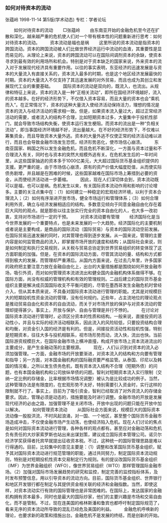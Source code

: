 ### 如何对待资本的流动
张蕴岭
1998-11-14
第5版(学术动态)
专栏：学者论坛

　　如何对待资本的流动
　　□张蕴岭
　　由东南亚开始的金融危机至今还在扩散和深化。越来越严重的危机使人们对一个带有根本性的问题重新进行思考：如何对待资本的流动。
　　资本流动是福也是祸
　　这里所说的资本流动是指资本的跨国流动。资本的跨国流动被人们比做世界经济运行中流动的血液，其重要性是显而易见的。从理论上来说，资本的跨国流动可以在国际间调剂资本的余缺，使资本寻求到最有效的利用场所和机会。特别是对于资本缺乏的国家来说，外来资本的流入对于发展现代经济具有重要作用。以往的事实表明，东亚经济的迅速发展是与资本的大量流入有直接关系的，资本流入最多的时期，也是这个地区经济发展最快的时期。资本的大量流入不仅支持了其迅速发展的对外贸易，而且也成为其创立和发展现代工业的重要基础。
　　国际资本的流动是双向的，既流入，也流出。从规律和特征上来说，资本的流入是一种“正相关流动”，即所在国经济环境越好，流入的资本越多。在好的经济形势下，不仅借入资本容易，而且大量的资本也会“乘机而入”。在正常情况下，资本的这种大量流入使经济活动保持活力，理想的情况是资本的流入与经济活动的需求相一致。但是，如果资本流入量过大，超过正常经济活动的需要，或者流入的结构不合理，比如短期资本过多，大量集中于投机性部门，就会导致市场结构失衡，使资本运行发生梗阻。而资本的流出是一种“负相关流动”，即当事国经济环境越不好，流出量越大。在不好的经济形势下，不仅难以筹集资金，而且导致资本大量外逃。资本的大量外逃不仅使正常的经济活动难以进行，而且也会导致金融市场发生恐慌，经济形势恶化，使市场信心崩溃。
　　东南亚国家、韩国之所以发生金融危机，而且危机不断深化，一方面与资本过量和不合理流入有关，同时也与资本的突然大规模外逃有关。在危机发生后的一年时间里，从这些国家抽逃的资本多于1000亿美元，大大超过国际货币基金组织提供的支援。更严重的是，由于市场信心崩溃，原有的资产价值大幅度贬值，从而使实际债务剧增，并且越是在困难的时候，这些国家越难在国际市场上筹措到必要的资金，从而使经济活动进一步萎缩。
　　因此，现在人们深切体会到，资本流动既可以是福，也可以是祸。危机发生以来，有关国际资本流动作用和影响的讨论增多。主要的关注点集中在：（1）如何建立一种稳定的宏观经济环境，以利于资本合理流入；（2）如何有序渐进开放市场，健全市场运行和管理体系；（3）如何合理利用外资，确立与经济发展相适应的结构。多数意见倾向于同意金融自由化存在着巨大风险的观点。就是那些以往主张实行完全的资本自由化的人，也大多一改初衷，支持对市场进行一定的干预。
　　对资本流动要有管理
　　经济国际化是当今世界发展的一个重要特点，也是未来发展的一个大趋势。经济国际化的主要机制或者说是主要构成，是商品的国际流动（国际贸易）与资本的国际流动空前发展。在国际贸易迅速发展的同时，对其管理也得到逐步发展。从一国来说，管理的主要内容是如何监管商品的流入，即掌握市场开放的速度和结构；从国际社会来说，则是如何制定和执行交易规则，从关税与贸易总协定到世界贸易组织的转变体现了这方面职能的加强。但是，在资本的国际流动方面，尽管其流动的量、结构和方式都得到极大的发展，而管理却严重滞后。从国内方面来说，在过去几年里，许多国家的政府把主要注意力放在金融自由化上，出台的大量措施都是围绕如何开放金融市场，吸引外资，而对如何管理资本流进流出和健全国内金融机构体系做得不够。在国际方面，尚没有权威的管理机构和有效的管理规则。二战后建立的国际货币基金组织主要是解决成员国国际收支不平衡问题的，尽管在墨西哥发生金融危机时曾经介入，但从其本质来说，不具备对国际资本流动进行管理的职能。尤其是对规模巨大的短期投机性资金流动的管理，没有任何规约。近些年，占主流地位的理论观点是推动贸易自由化和资本的自由流动，而关于对市场开放的保护与对资本流动的管理却提得甚少。事实上，开放与保护、自由与管理是并行不悖的。
　　在讨论对国际资本流动进行管理时，必须区分资本的性质和结构。一般来说，直接投资的活动性小，并且与实际的经济活动相联系，因此流入的风险较低，只要投资结构合理和均衡，对资金引入国的经济是有利的。但是，间接投资活动性和投机性强，特别是短期资本，往往大多与投机相联系，视市场形势而动，流入快，流出也快。当前国际游资规模巨大，在国际金融市场上横冲直撞，构成开放市场上资本流进流出的主要成分，是产生金融动荡的主要根源。
　　现在，人们认识到对资本的流入必须加强管理。一方面，金融市场的开放要渐进，对资本流入的结构和方向要有管理和指导；另一方面，对本国金融机构的国际融资要严格监管。从泰国、印尼以及韩国的情况看，之所以发生债务危机，既有资本流入结构不合理（短期外债）的问题，也有本国金融机构和公司放纵举债的问题。智利对短期资本流入实行限制（交纳一定比例的存储金，比率根据市场情况调整）被认为是比较成功的例子。当然，这种管理办法是有限度的，在宏观形势不太好，特别需要引入资金时，实行这样的限制就不行了。事实上，目前为了吸引资金，智利已经取消了对外资流入的存储金要求。因此，管理必须是动态的，措施要能及时进行调整。金融市场的开放是发展现代经济的必由之路，加强管理不是关闭市场，开放中出现的问题只能在开放中加以解决。
　　如何管理资本流动
　　从国际社会方面来说，规模巨大的国际资本流动像一股股洪流，不时风起浪涌，对一国、一个地区，甚至整个国际货币金融市场造成冲击，不仅使金融市场产生动荡，也使经济陷入危机。现在人们讨论的焦点是如何对国际资本流动进行管理，各种各样的观点都有。甚至应对金融动荡和危机负有责任的大炒家索罗斯也站出来出谋划策，建议成立国际资本管理公司。诺贝尔经济学奖获得者托宾早就提出征收资本税。不过，这种统一的国际管理思路是难以行得通的。目前，比较集中的意见主要是：（1）调整和改革国际货币基金组织，赋予其对国际资本流动进行规范管理的职能，通过共同努力，制定国际资本流动规则，特别是对短期投机性资本交易制定行为规则。有的提议改国际货币基金组织（IMF）为世界金融组织（WFO），像世界贸易组织（WTO）那样管理国际金融市场。（2）加强对国际市场发展趋势的研究和监控，制定完善的监控指标体系，及时发布预警信息，用以引导资本的流动方向。目前，国际货币基金组织、世界银行和地区开发银行都在制定与其提供资金相关联的经济和金融指数。当然，即使这样，对资本流动实行有效的国际管理也是非常困难的。在国际上，发达国家的金融机构拥有资本最多，同时也是最大的国际炒家，他们的主要兴趣是市场和交易自由化，而不是管制。不过，现在连美国的格林斯潘和鲁宾也都呼吁制定国际规范了，看来无序的资本流动所导致的混乱已经危及美国的利益。
　　金融危机呼唤新的理论，也要求新的政策和措施出台。金融危机不是发展的终结，而是创新的开始。
